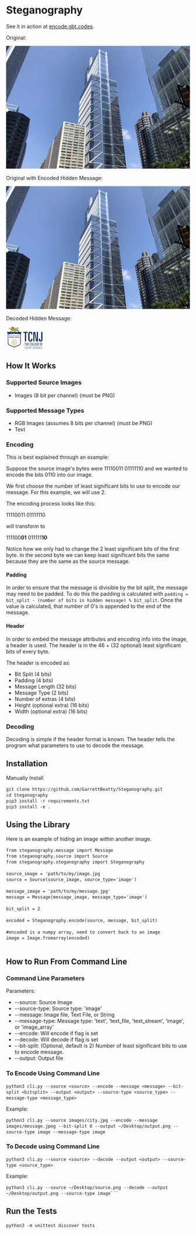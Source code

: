 # Steganography

See it in action at [encode.gbt.codes](http://encode.gbt.codes).

Original:

![alt text](images/city.jpg "original")

Original with Encoded Hidden Message:

![alt text](images/encoded.png "encoded")

Decoded Hidden Message:

![alt text](images/message.jpeg "decoded")

## How It Works

### Supported Source Images
* Images (8 bit per channel) (must be PNG)

### Supported Message Types
* RGB Images (assumes 8 bits per channel) (must be PNG)
* Text

### Encoding

This is best explained through an example:

Suppose the source image's bytes were 11110011 01111110
and we wanted to encode the bits  0110 into our image.

We first choose the number of least significant bits to use to encode our message. For this example, we will use 2.

The encoding process looks like this:

11110011 01111110

will transform to 

111100**01** 011111**10**

Notice how we only had to change the 2 least significant bits of the first byte. In the second byte we can keep least significant bits the same because they are the same as the source message.

#### Padding

In order to ensure that the message is divisible by the bit split, the message may need to be padded.
To do this the padding is calculated with `padding = bit_split - (number of bits in hidden message) % bit_split`. Once the value is calculated, that number of 0's is appended to the end of the message.

#### Header

In order to embed the message attributes and encoding info into the image, a header is used.
The header is in the 46 + (32 optional) least significant bits of every byte.

The header is encoded as:
* Bit Split (4 bits)
* Padding (4 bits)
* Message Length (32 bits)
* Message Type (2 bits)
* Number of extras (4 bits)
* Height (optional extra) (16 bits)
* Width (optional extra) (16 bits)


### Decoding

Decoding is simple if the header format is known. The header tells the program what parameters to use to decode the message.

## Installation

Manually Install

```
git clone https://github.com/GarrettBeatty/Steganography.git
cd Steganography
pip3 install -r requirements.txt
pip3 install -e .
```

## Using the Library

Here is an example of hiding an image within another image.

```
from steganography.message import Message
from steganography.source import Source
from steganography.steganography import Steganography

source_image = 'path/to/my/image.jpg
source = Source(source_image, source_type='image')

message_image = 'path/to/my/message.jpg'
message = Message(message_image, message_type='image')

bit_split = 2

encoded = Steganography.encode(source, message, bit_split)

#encoded is a numpy array, need to convert back to an image
image = Image.fromarray(encoded)


```


## How to Run From Command Line

### Command Line Parameters

Parameters:
* --source: Source Image
* --source-type: Source type: 'image'
* --message: Image file, Text File, or String
* --message-type: Message type: 'text', 'text_file, 'text_stream', 'image', or 'image_array'
* --encode: Will encode if flag is set
* --decode: Will decode if flag is set
* --bit-split: (Optional, default is 2) Number of least significant bits to use to encode message.
* --output: Output file

### To Encode Using Command Line

```
python3 cli.py --source <source> --encode --message <message> --bit-split <bitsplit> --output <output> --source-type <source_type> --message-type <message_type>
```

Example:
```
python3 cli.py --source images/city.jpg --encode --message images/message.jpeg --bit-split 8 --output ~/Desktop/output.png --source-type image --message-type image
```

### To Decode using Command Line

```
python3 cli.py --source <source> --decode --output <output> --source-type <source_type>
```

Example:

```
python3 cli.py --source ~/Desktop/source.png --decode --output ~/Desktop/output.png --source-type image```
```

## Run the Tests

```
python3 -m unittest discover tests
```

